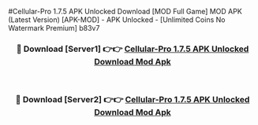 #Cellular-Pro 1.7.5 APK Unlocked Download [MOD Full Game] MOD APK (Latest Version) [APK-MOD] - APK Unlocked - [Unlimited Coins No Watermark Premium] b83v7



<div align="center">

<h3>🔴 Download [Server1] 👉👉 <a href="https://momento.my/?title=Cellular-Pro_1.7.5_APK_Unlocked_Download">Cellular-Pro 1.7.5 APK Unlocked Download Mod Apk</a></h3><br>

<h3>🔴 Download [Server2] 👉👉 <a href="https://momento.my/?title=Cellular-Pro_1.7.5_APK_Unlocked_Download">Cellular-Pro 1.7.5 APK Unlocked Download Mod Apk</a></h3>
</div>

